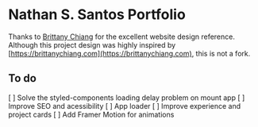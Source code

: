 # Nathan S. Santos Portfolio

Thanks to [Brittany Chiang](https://github.com/bchiang7) for the excellent website design reference. Although this project design was highly inspired by [https://brittanychiang.com](https://brittanychiang.com), this is not a fork.

## To do

[ ] Solve the styled-components loading delay problem on mount app
[ ] Improve SEO and acessibility
[ ] App loader
[ ] Improve experience and project cards
[ ] Add Framer Motion for animations
